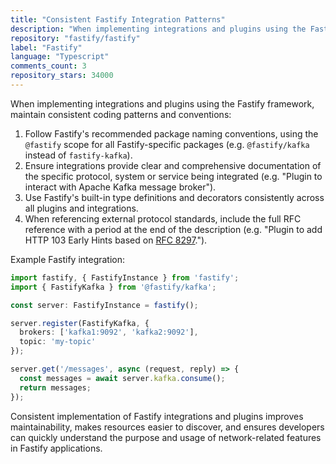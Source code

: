 ```yaml
---
title: "Consistent Fastify Integration Patterns"
description: "When implementing integrations and plugins using the Fastify framework, maintain consistent coding patterns and conventions: follow Fastify's recommended package naming conventions, ensure integrations provide clear and comprehensive documentation, use Fastify's built-in type definitions and decorators consistently, and include full RFC references when referencing external protocol standards."
repository: "fastify/fastify"
label: "Fastify"
language: "Typescript"
comments_count: 3
repository_stars: 34000
---
```


When implementing integrations and plugins using the Fastify framework, maintain consistent coding patterns and conventions:

1. Follow Fastify's recommended package naming conventions, using the `@fastify` scope for all Fastify-specific packages (e.g. `@fastify/kafka` instead of `fastify-kafka`).
2. Ensure integrations provide clear and comprehensive documentation of the specific protocol, system or service being integrated (e.g. "Plugin to interact with Apache Kafka message broker").
3. Use Fastify's built-in type definitions and decorators consistently across all plugins and integrations.
4. When referencing external protocol standards, include the full RFC reference with a period at the end of the description (e.g. "Plugin to add HTTP 103 Early Hints based on [RFC 8297](https://httpwg.org/specs/rfc8297.html).").

Example Fastify integration:

```typescript
import fastify, { FastifyInstance } from 'fastify';
import { FastifyKafka } from '@fastify/kafka';

const server: FastifyInstance = fastify();

server.register(FastifyKafka, {
  brokers: ['kafka1:9092', 'kafka2:9092'],
  topic: 'my-topic'
});

server.get('/messages', async (request, reply) => {
  const messages = await server.kafka.consume();
  return messages;
});
```

Consistent implementation of Fastify integrations and plugins improves maintainability, makes resources easier to discover, and ensures developers can quickly understand the purpose and usage of network-related features in Fastify applications.